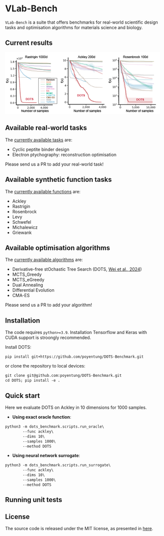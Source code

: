 # VLab-Bench

`VLab-Bench` is a suite that offers benchmarks for real-world scientific design tasks and optimisation algorithms for materials science and biology. 

## Current results

![Result table](dots_benchmark/results/benchmark.png)

## Available real-world tasks

The [currently available tasks](dots_benchmark/functions.py) are:

* Cyclic peptite binder design
* Electron ptychography: reconstruction optimisation

Please send us a PR to add your real-world task!

## Available synthetic function tasks

The [currently available functions](dots_benchmark/functions.py) are:

* Ackley
* Rastrigin
* Rosenbrock
* Levy
* Schwefel
* Michalewicz
* Griewank

## Available optimisation algorithms

The [currently available algorithms](dots_benchmark/algorithms.py) are:

* Derivative-free stOchastic Tree Search (DOTS, [Wei et al., 2024](https://arxiv.org/abs/2404.04062))
* MCTS_Greedy
* MCTS_eGreedy
* Dual Annealing
* Differential Evolution
* CMA-ES

Please send us a PR to add your algorithm!

## Installation

The code requires `python>=3.9`. Installation Tensorflow and Keras with CUDA support is stroongly recommended.

Install DOTS:

```
pip install git+https://github.com/poyentung/DOTS-Benchmark.git
```

or clone the repository to local devices:

```
git clone git@github.com:poyentung/DOTS-Benchmark.git
cd DOTS; pip install -e .
```

## Quick start

Here we evaluate DOTS on Ackley in 10 dimensions for 1000 samples.

- **Using exact oracle function**: 
```
python3 -m dots_benchmark.scripts.run_oracle\
        --func ackley\
        --dims 10\
        --samples 1000\
        --method DOTS
```


- **Using neural network surrogate**: 
```
python3 -m dots_benchmark.scripts.run_surrogate\
        --func ackley\
        --dims 10\
        --samples 1000\
        --method DOTS
```

## Running unit tests

## License

The source code is released under the MIT license, as presented in [here](LICENSE).